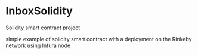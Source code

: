 # InboxSolidity
Solidity smart contract project

simple example of solidity smart contract with a deployment on the Rinkeby network using Infura node
